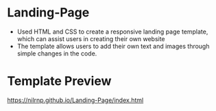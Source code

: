 # Landing-Page
- Used HTML and CSS to create a responsive landing page template, which can assist users in creating their own website
- The template allows users to add their own text and images through simple changes in the code.

# Template Preview
https://nilrnp.github.io/Landing-Page/index.html
